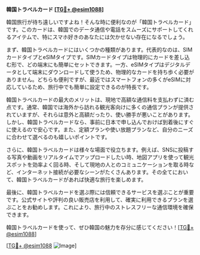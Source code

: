 **韓国トラベルカード [[TG💪+ @esim1088](https://t.me/s/esim1088)]**

韓国旅行が待ち遠しいですよね！そんな時に便利なのが「韓国トラベルカード」です。このカードは、韓国でのデータ通信や電話をスムーズにサポートしてくれるアイテムで、特にスマホ好きのあなたには欠かせない存在になるでしょう。

まず、韓国トラベルカードにはいくつかの種類があります。代表的なのは、SIMカードタイプとeSIMタイプです。SIMカードタイプは物理的にカードを差し込む形で、どの端末にも簡単にセットできます。一方、eSIMタイプはデジタルデータとして端末にダウンロードして使うため、物理的なカードを持ち歩く必要がありません。どちらも便利ですが、最近ではスマートフォンの多くがeSIMに対応しているため、旅行中でも簡単に設定できるのが特長です。

韓国トラベルカードの最大のメリットは、現地で高額な通信料を支払わずに済む点です。通常、韓国では海外から訪れる観光客向けに多くの通信プランが提供されていますが、それらは意外と高額だったり、使い勝手が悪いことがあります。しかし、韓国トラベルカードなら、事前に日本で申し込んでおけば到着後にすぐに使えるので安心です。また、定額プランや使い放題プランなど、自分のニーズに合わせて選べるのも嬉しいポイントです。

さらに、韓国トラベルカードは様々な場面で役立ちます。例えば、SNSに投稿する写真や動画をリアルタイムでアップロードしたい時、地図アプリを使って観光スポットを効率よく回る時、そして現地の人とのコミュニケーションを取る時など、インターネット接続が必要なシーンがたくさんあります。その全てにおいて、韓国トラベルカードがあれば快適な旅行を楽しめます。

最後に、韓国トラベルカードを選ぶ際には信頼できるサービスを選ぶことが重要です。公式サイトや評判の良い販売店を利用して、確実に利用できるプランを選ぶことをお勧めします。これにより、旅行中のストレスフリーな通信環境を確保できます。

韓国トラベルカードを使って、ぜひ韓国の魅力を存分に感じてください！[[TG💪+ @esim1088](https://t.me/s/esim1088)]

[[TG💪+ @esim1088](https://t.me/s/esim1088) ![Image](https://i.postimg.cc/Y0z9fWf4/image.png)]